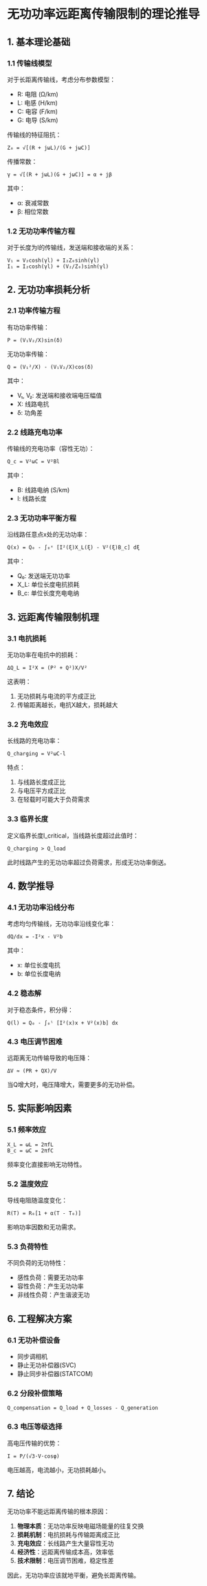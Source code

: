 # 无功功率远距离传输限制的理论推导

## 1. 基本理论基础

### 1.1 传输线模型

对于长距离传输线，考虑分布参数模型：
- R: 电阻 (Ω/km)
- L: 电感 (H/km) 
- C: 电容 (F/km)
- G: 电导 (S/km)

传输线的特征阻抗：
```
Z₀ = √[(R + jωL)/(G + jωC)]
```

传播常数：
```
γ = √[(R + jωL)(G + jωC)] = α + jβ
```

其中：
- α: 衰减常数
- β: 相位常数

### 1.2 无功功率传输方程

对于长度为l的传输线，发送端和接收端的关系：

```
V₁ = V₂cosh(γl) + I₂Z₀sinh(γl)
I₁ = I₂cosh(γl) + (V₂/Z₀)sinh(γl)
```

## 2. 无功功率损耗分析

### 2.1 功率传输方程

有功功率传输：
```
P = (V₁V₂/X)sin(δ)
```

无功功率传输：
```
Q = (V₁²/X) - (V₁V₂/X)cos(δ)
```

其中：
- V₁, V₂: 发送端和接收端电压幅值
- X: 线路电抗
- δ: 功角差

### 2.2 线路充电功率

传输线的充电功率（容性无功）：
```
Q_c = V²ωC = V²Bl
```

其中：
- B: 线路电纳 (S/km)
- l: 线路长度

### 2.3 无功功率平衡方程

沿线路任意点x处的无功功率：
```
Q(x) = Q₀ - ∫₀ˣ [I²(ξ)X_L(ξ) - V²(ξ)B_c] dξ
```

其中：
- Q₀: 发送端无功功率
- X_L: 单位长度电抗损耗
- B_c: 单位长度充电电纳

## 3. 远距离传输限制机理

### 3.1 电抗损耗

无功功率在电抗中的损耗：
```
ΔQ_L = I²X = (P² + Q²)X/V²
```

这表明：
1. 无功损耗与电流的平方成正比
2. 传输距离越长，电抗X越大，损耗越大

### 3.2 充电效应

长线路的充电功率：
```
Q_charging = V²ωC·l
```

特点：
1. 与线路长度成正比
2. 与电压平方成正比
3. 在轻载时可能大于负荷需求

### 3.3 临界长度

定义临界长度l_critical，当线路长度超过此值时：
```
Q_charging > Q_load
```

此时线路产生的无功功率超过负荷需求，形成无功功率倒送。

## 4. 数学推导

### 4.1 无功功率沿线分布

考虑均匀传输线，无功功率沿线变化率：
```
dQ/dx = -I²x - V²b
```

其中：
- x: 单位长度电抗
- b: 单位长度电纳

### 4.2 稳态解

对于稳态条件，积分得：
```
Q(l) = Q₀ - ∫₀ˡ [I²(x)x + V²(x)b] dx
```

### 4.3 电压调节困难

远距离无功传输导致的电压降：
```
ΔV ≈ (PR + QX)/V
```

当Q增大时，电压降增大，需要更多的无功补偿。

## 5. 实际影响因素

### 5.1 频率效应
```
X_L = ωL = 2πfL
B_c = ωC = 2πfC
```

频率变化直接影响无功特性。

### 5.2 温度效应

导线电阻随温度变化：
```
R(T) = R₀[1 + α(T - T₀)]
```

影响功率因数和无功需求。

### 5.3 负荷特性

不同负荷的无功特性：
- 感性负荷：需要无功功率
- 容性负荷：产生无功功率
- 非线性负荷：产生谐波无功

## 6. 工程解决方案

### 6.1 无功补偿设备
- 同步调相机
- 静止无功补偿器(SVC)
- 静止同步补偿器(STATCOM)

### 6.2 分段补偿策略
```
Q_compensation = Q_load + Q_losses - Q_generation
```

### 6.3 电压等级选择

高电压传输的优势：
```
I = P/(√3·V·cosφ)
```

电压越高，电流越小，无功损耗越小。

## 7. 结论

无功功率不能远距离传输的根本原因：

1. **物理本质**：无功功率反映电磁场能量的往复交换
2. **损耗机制**：电抗损耗与传输距离成正比
3. **充电效应**：长线路产生大量容性无功
4. **经济性**：远距离传输成本高，效率低
5. **技术限制**：电压调节困难，稳定性差

因此，无功功率应该就地平衡，避免长距离传输。
